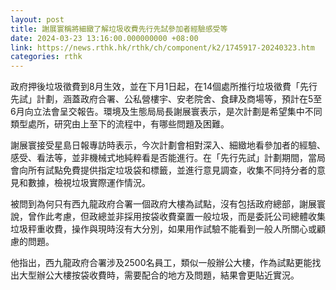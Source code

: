 ```yaml
---
layout: post
title: 謝展寰稱將細緻了解垃圾收費先行先試參加者經驗感受等
date: 2024-03-23 13:16:00.000000000 +08:00
link: https://news.rthk.hk/rthk/ch/component/k2/1745917-20240323.htm
categories: rthk
---
```


政府押後垃圾徵費到8月生效，並在下月1日起，在14個處所推行垃圾徵費「先行先試」計劃，涵蓋政府合署、公私營樓宇、安老院舍、食肆及商場等，預計在5至6月向立法會呈交報告。環境及生態局局長謝展寰表示，是次計劃是希望集中不同類型處所，研究由上至下的流程中，有哪些問題及困難。

謝展寰接受星島日報專訪時表示，今次計劃會相對深入、細緻地看參加者的經驗、感受、看法等，並非機械式地純粹看是否能進行。在「先行先試」計劃期間，當局會向所有試點免費提供指定垃圾袋和標籤，並進行意見調查，收集不同持分者的意見和數據，檢視垃圾實際運作情況。

被問到為何只有西九龍政府合署一個政府大樓為試點，沒有包括政府總部，謝展寰說，曾作此考慮，但政總並非採用按袋收費棄置一般垃圾，而是委託公司總體收集垃圾秤重收費，操作與現時沒有大分別，如果用作試驗不能看到一般人所關心或顧慮的問題。

他指出，西九龍政府合署涉及2500名員工，類似一般辦公大樓，作為試點更能找出大型辦公大樓按袋收費時，需要配合的地方及問題，結果會更貼近實況。
